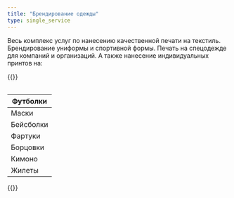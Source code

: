 ```yaml
---
title: "Брендирование одежды"
type: single_service
---
```


Весь комплекс услуг по нанесению качественной печати на текстиль.
Брендирование униформы и спортивной формы.  Печать на спецодежде для
компаний и организаций.  А также нанесение индивидуальных принтов на:

{{<table>}}

| Футболки  |
|-----------|
| Маски     |
| Бейсболки |
| Фартуки   |
| Борцовки  |
| Кимоно    |
| Жилеты    |

{{</table>}}
